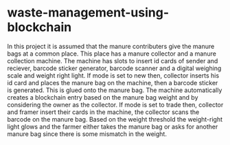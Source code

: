 # waste-management-using-blockchain

In this project it is assumed that the manure contributers give the manure bags at a common place.
This place has a manure collector and a manure collection machine.
The machine has slots to insert id cards of sender and reciever, barcode sticker generator, barcode scanner and a digital weighing scale and weight right light.
If mode is set to new then, collector inserts his id card and places the manure bag on the machine, then a barcode sticker is generated. This is glued onto the manure bag. The machine automatically creates a blockchain entry based on the manure bag weight and by considering the owner as the collector.
If mode is set to trade then, collector and framer insert their cards in the machine, the collector scans the barcode on the manure bag. Based on the weight threshold the weight-right light glows and the farmer either takes the manure bag or asks for another manure bag since there is some mismatch in the weight.
